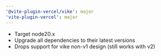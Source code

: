 ```yaml
---
'@vite-plugin-vercel/vike': major
'vite-plugin-vercel': major
---
```


- Target node20.x
- Upgrade all dependencies to their latest versions
- Drops support for vike non-v1 design (still works with v2)
